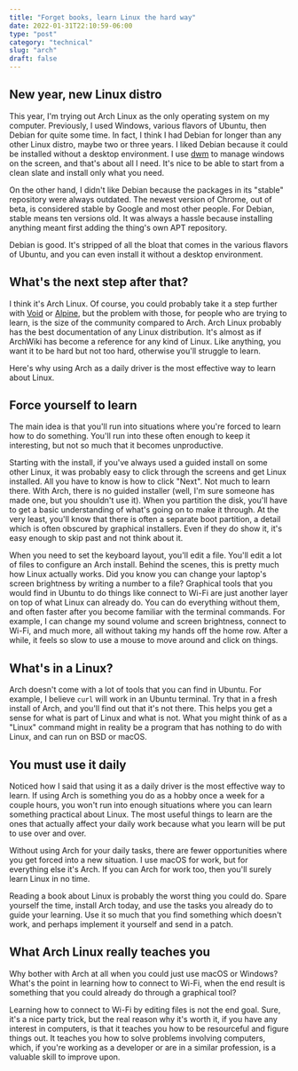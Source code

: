 ```yaml
---
title: "Forget books, learn Linux the hard way"
date: 2022-01-31T22:10:59-06:00
type: "post"
category: "technical"
slug: "arch"
draft: false
---
```


## New year, new Linux distro

This year, I'm trying out Arch Linux as the only operating system on my
computer. Previously, I used Windows, various flavors of Ubuntu, then Debian
for quite some time. In fact, I think I had Debian for longer than any other
Linux distro, maybe two or three years. I liked Debian because it could be
installed without a desktop environment. I use [dwm](https://dwm.suckless.org/)
to manage windows on the screen, and that's about all I need. It's nice to be
able to start from a clean slate and install only what you need.

On the other hand, I didn't like Debian because the packages in its "stable"
repository were always outdated. The newest version of Chrome, out of beta, is
considered stable by Google and most other people. For Debian, stable means ten
versions old. It was always a hassle because installing anything meant first
adding the thing's own APT repository.

Debian is good. It's stripped of all the bloat that comes in the various
flavors of Ubuntu, and you can even install it without a desktop environment.

## What's the next step after that?

I think it's Arch Linux. Of course, you could probably take it a step further
with [Void](https://voidlinux.org/) or [Alpine](https://www.alpinelinux.org/),
but the problem with those, for people who are trying to learn, is the size of
the community compared to Arch. Arch Linux probably has the best documentation
of any Linux distribution. It's almost as if ArchWiki has become a reference
for any kind of Linux. Like anything, you want it to be hard but not too hard,
otherwise you'll struggle to learn.

Here's why using Arch as a daily driver is the most effective way to learn
about Linux.

## Force yourself to learn

The main idea is that you'll run into situations where you're forced to learn
how to do something. You'll run into these often enough to keep it interesting,
but not so much that it becomes unproductive.

Starting with the install, if you've always used a guided install on some other
Linux, it was probably easy to click through the screens and get Linux
installed. All you have to know is how to click "Next". Not much to learn
there. With Arch, there is no guided installer (well, I'm sure someone has made
one, but you shouldn't use it). When you partition the disk, you'll have to get
a basic understanding of what's going on to make it through. At the very least,
you'll know that there is often a separate boot partition, a detail which is
often obscured by graphical installers. Even if they do show it, it's easy
enough to skip past and not think about it.

When you need to set the keyboard layout, you'll edit a file. You'll edit a lot
of files to configure an Arch install. Behind the scenes, this is pretty much
how Linux actually works. Did you know you can change your laptop's screen
brightness by writing a number to a file? Graphical tools that you would find
in Ubuntu to do things like connect to Wi-Fi are just another layer on top of
what Linux can already do. You can do everything without them, and often faster
after you become familiar with the terminal commands. For example, I can change
my sound volume and screen brightness, connect to Wi-Fi, and much more, all
without taking my hands off the home row. After a while, it feels so slow to
use a mouse to move around and click on things.

## What's in a Linux?

Arch doesn't come with a lot of tools that you can find in Ubuntu. For example,
I believe `curl` will work in an Ubuntu terminal. Try that in a fresh install
of Arch, and you'll find out that it's not there. This helps you get a sense
for what is part of Linux and what is not. What you might think of as a "Linux"
command might in reality be a program that has nothing to do with Linux, and
can run on BSD or macOS.

## You must use it daily

Noticed how I said that using it as a daily driver is the most effective way to
learn. If using Arch is something you do as a hobby once a week for a couple
hours, you won't run into enough situations where you can learn something
practical about Linux. The most useful things to learn are the ones that
actually affect your daily work because what you learn will be put to use over
and over.

Without using Arch for your daily tasks, there are fewer opportunities where
you get forced into a new situation. I use macOS for work, but for everything
else it's Arch. If you can Arch for work too, then you'll surely learn Linux in
no time.

Reading a book about Linux is probably the worst thing you could do. Spare
yourself the time, install Arch today, and use the tasks you already do to
guide your learning. Use it so much that you find something which doesn't work,
and perhaps implement it yourself and send in a patch.

## What Arch Linux really teaches you

Why bother with Arch at all when you could just use macOS or Windows? What's
the point in learning how to connect to Wi-Fi, when the end result is something
that you could already do through a graphical tool?

Learning how to connect to Wi-Fi by editing files is not the end goal. Sure,
it's a nice party trick, but the real reason why it's worth it, if you have any
interest in computers, is that it teaches you how to be resourceful and figure
things out. It teaches you how to solve problems involving computers, which, if
you're working as a developer or are in a similar profession, is a valuable
skill to improve upon.
